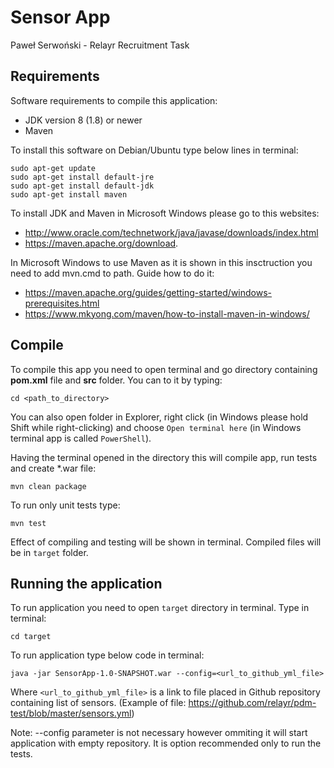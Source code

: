 # Sensor App
Paweł Serwoński - Relayr Recruitment Task

## Requirements

Software requirements to compile this application:
* JDK version 8 (1.8) or newer
* Maven

To install this software on Debian/Ubuntu type below lines in terminal:

```
sudo apt-get update
sudo apt-get install default-jre
sudo apt-get install default-jdk
sudo apt-get install maven
```

To install JDK and Maven in Microsoft Windows please go to this websites:
* http://www.oracle.com/technetwork/java/javase/downloads/index.html
* https://maven.apache.org/download.

In Microsoft Windows to use Maven as it is shown in this insctruction you need to add mvn.cmd to path. Guide how to do it:
* https://maven.apache.org/guides/getting-started/windows-prerequisites.html
* https://www.mkyong.com/maven/how-to-install-maven-in-windows/

## Compile

To compile this app you need to open terminal and go directory containing **pom.xml** file and **src** folder. You can to it by typing:
```
cd <path_to_directory>
```

You can also open folder in Explorer, right click (in Windows please hold Shift while right-clicking) and choose `Open terminal here` (in Windows terminal app is called `PowerShell`).

Having the terminal opened in the directory this will compile app, run tests and create *.war file:
```
mvn clean package
```

To run only unit tests type:
```
mvn test
```

Effect of compiling and testing will be shown in terminal. Compiled files will be in `target` folder.
## Running the application

To run application you need to open `target` directory in terminal. Type in terminal:
```
cd target
```

To run application type below code in terminal:
```
java -jar SensorApp-1.0-SNAPSHOT.war --config=<url_to_github_yml_file>
```

Where `<url_to_github_yml_file>` is a link to file placed in Github repository containing list of sensors. (Example of file: https://github.com/relayr/pdm-test/blob/master/sensors.yml)

Note: --config parameter is not necessary however ommiting it will start application with empty repository. It is option recommended only to run the tests.